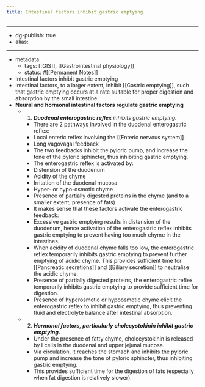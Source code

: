 ```yaml
---
title: Intestinal factors inhibit gastric emptying
---
```


- --
- dg-publish: true
- alias:
- --
- metadata:
	- tags: [[GIS]], [[Gastrointestinal physiology]]
	- status: #[[Permanent Notes]]
- Intestinal factors inhibit gastric emptying
- Intestinal factors, to a larger extent, inhibit [[Gastric emptying]], such that gastric emptying occurs at a rate suitable for proper digestion and absorption by the small intestine.
- ************************************************************************************************Neural and hormonal intestinal factors regulate gastric emptying************************************************************************************************
	- 1. *****************************Duodenal enterogastric reflex***************************** *inhibits gastric emptying.*
		- There are 2 pathways involved in the duodenal enterogastric reflex:
		- Local enteric reflex involving the [[Enteric nervous system]]
		- Long vagovagal feedback
		- The two feedbacks inhibit the pyloric pump, and increase the tone of the pyloric sphincter, thus inhibiting gastric emptying.
		- The enterogastric reflex is activated by:
		- Distension of the duodenum
		- Acidity of the chyme
		- Irritation of the duodenal mucosa
		- Hyper- or hypo-osmotic chyme
		- Presence of partially digested proteins in the chyme (and to a smaller extent, presence of fats)
		- It makes sense that these factors activate the enterogastric feedback:
		- Excessive gastric emptying results in distension of the duodenum, hence activation of the enterogastric reflex inhibits gastric emptying to prevent having too much chyme in the intestines.
		- When acidity of duodenal chyme falls too low, the enterogastric reflex temporarily inhibits gastric emptying to prevent further emptying of acidic chyme. This provides sufficient time for [[Pancreatic secretions]] and [[Biliary secretion]] to neutralise the acidic chyme.
		- Presence of partially digested proteins, the enterogastric reflex temporarily inhibits gastric emptying to provide sufficient time for digestion.
		- Presence of hyperosmotic or hypoosmotic chyme elicit the enterogastric reflex to inhibit gastric emptying, thus preventing fluid and electrolyte balance after intestinal absorption.
	- 2. *****************Hormonal factors, particularly cholecystokinin inhibit gastric emptying.*****************
		- Under the presence of fatty chyme, cholecystokinin is released by I cells in the duodenal and upper jejunal mucosa.
		- Via circulation, it reaches the stomach and inhibits the pyloric pump and increase the tone of pyloric sphincter, thus inhibiting gastric emptying.
		- This provides sufficient time for the digestion of fats (especially when fat digestion is relatively slower).